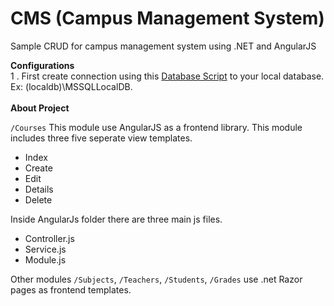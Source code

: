 # CMS (Campus Management System)
Sample CRUD for campus management system using .NET and AngularJS

<b>Configurations</b><br/>
1 . First create connection using this <a href="https://github.com/Nilansha/CMS/tree/master/CMS/Database">Database Script</a> to your local database. Ex: (localdb)\MSSQLLocalDB.
<br/>
<br/>
<b>About Project</b>

<code>/Courses</code>
      This module use AngularJS as a frontend library. This module includes three five seperate view templates.
      <ul>
        <li>Index</li>
        <li>Create</li>
        <li>Edit</li>
        <li>Details</li>
        <li>Delete</li>
      </ul>
      Inside AngularJs folder there are three main js files.
      <ul>
        <li>Controller.js</li>
        <li>Service.js</li>
        <li>Module.js</li>
      </ul>
      Other modules <code>/Subjects</code>, <code>/Teachers</code>, <code>/Students</code>, <code>/Grades</code> use .net Razor pages as frontend templates.   
